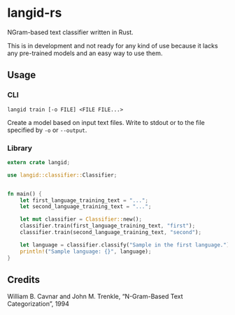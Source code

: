 langid-rs
=========

NGram-based text classifier written in Rust.

This is in development and not ready for any kind of use because it lacks any pre-trained models and an easy way to use them.


Usage
-----

### CLI

	langid train [-o FILE] <FILE FILE...>

Create a model based on input text files. Write to stdout or to the file specified by `-o` or `--output`.


### Library

```rust
extern crate langid;

use langid::classifier::Classifier;


fn main() {
	let first_language_training_text = "...";
	let second_language_training_text = "...";

	let mut classifier = Classifier::new();
    classifier.train(first_language_training_text, "first");
    classifier.train(second_language_training_text, "second");

    let language = classifier.classify("Sample in the first language.");
    println!("Sample language: {}", language);
}
```


Credits
-------

William B. Cavnar and John M. Trenkle, “N-Gram-Based Text Categorization”, 1994
